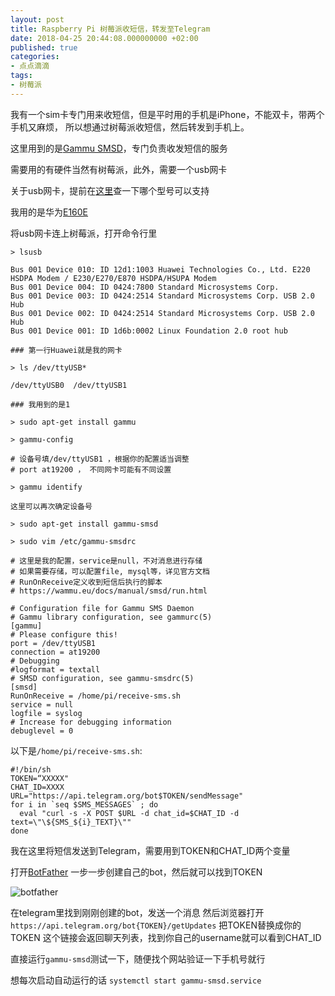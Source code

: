 ```yaml
---
layout: post
title: Raspberry Pi 树莓派收短信，转发至Telegram
date: 2018-04-25 20:44:08.000000000 +02:00
published: true
categories:
- 点点滴滴
tags:
- 树莓派
---
```


我有一个sim卡专门用来收短信，但是平时用的手机是iPhone，不能双卡，带两个手机又麻烦，
所以想通过树莓派收短信，然后转发到手机上。

这里用到的是[Gammu SMSD](https://wammu.eu/smsd/)，专门负责收发短信的服务

需要用的有硬件当然有树莓派，此外，需要一个usb网卡

关于usb网卡，提前在[这里](https://wammu.eu/phones/)查一下哪个型号可以支持

我用的是华为[E160E](https://wammu.eu/phones/huawei/3135/)

将usb网卡连上树莓派，打开命令行里


```shell
> lsusb

Bus 001 Device 010: ID 12d1:1003 Huawei Technologies Co., Ltd. E220 HSDPA Modem / E230/E270/E870 HSDPA/HSUPA Modem
Bus 001 Device 004: ID 0424:7800 Standard Microsystems Corp.
Bus 001 Device 003: ID 0424:2514 Standard Microsystems Corp. USB 2.0 Hub
Bus 001 Device 002: ID 0424:2514 Standard Microsystems Corp. USB 2.0 Hub
Bus 001 Device 001: ID 1d6b:0002 Linux Foundation 2.0 root hub

### 第一行Huawei就是我的网卡

> ls /dev/ttyUSB*

/dev/ttyUSB0  /dev/ttyUSB1

### 我用到的是1

> sudo apt-get install gammu

> gammu-config

# 设备号填/dev/ttyUSB1 ，根据你的配置适当调整
# port at19200 ， 不同网卡可能有不同设置

> gammu identify

这里可以再次确定设备号

> sudo apt-get install gammu-smsd

> sudo vim /etc/gammu-smsdrc

# 这里是我的配置，service是null，不对消息进行存储
# 如果需要存储，可以配置file, mysql等，详见官方文档
# RunOnReceive定义收到短信后执行的脚本
# https://wammu.eu/docs/manual/smsd/run.html

# Configuration file for Gammu SMS Daemon
# Gammu library configuration, see gammurc(5)
[gammu]
# Please configure this!
port = /dev/ttyUSB1
connection = at19200
# Debugging
#logformat = textall
# SMSD configuration, see gammu-smsdrc(5)
[smsd]
RunOnReceive = /home/pi/receive-sms.sh
service = null
logfile = syslog
# Increase for debugging information
debuglevel = 0
```

以下是`/home/pi/receive-sms.sh`:

```
#!/bin/sh
TOKEN=“XXXXX"
CHAT_ID=XXXX
URL="https://api.telegram.org/bot$TOKEN/sendMessage"
for i in `seq $SMS_MESSAGES` ; do
  eval "curl -s -X POST $URL -d chat_id=$CHAT_ID -d text=\"\${SMS_${i}_TEXT}\""
done
```

我在这里将短信发送到Telegram，需要用到TOKEN和CHAT_ID两个变量

打开[BotFather](https://telegram.me/botfather)
一步一步创建自己的bot，然后就可以找到TOKEN

![botfather](http://ww1.sinaimg.cn/large/6b38e7d5gy1fqphf5mc0kj20da06jgm9.jpg)

在telegram里找到刚刚创建的bot，发送一个消息
然后浏览器打开
`https://api.telegram.org/bot{TOKEN}/getUpdates`
把TOKEN替换成你的TOKEN
这个链接会返回聊天列表，找到你自己的username就可以看到CHAT_ID

直接运行`gammu-smsd`测试一下，随便找个网站验证一下手机号就行

想每次启动自动运行的话
`systemctl start gammu-smsd.service`
